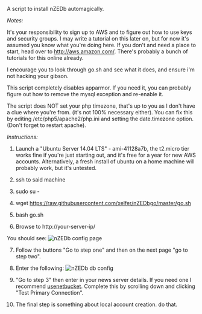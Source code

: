 A script to install nZEDb automagically. 

*Notes:*

It's your responsibility to sign up to AWS and to figure out how to use keys and security groups. I may write a tutorial on this later on, but for now it's assumed you know what you're doing here. If you don't and need a place to start, head over to http://aws.amazon.com/. There's probably a bunch of tutorials for this online already. 

I encourage you to look through go.sh and see what it does, and ensure i'm not hacking your gibson.

This script completely disables apparmor. If you need it, you can probably figure out how to remove the mysql exception and re-enable it. 

The script does NOT set your php timezone, that's up to you as I don't have a clue where you're from. (it's not 100% necessary either).  You can fix this by editing /etc/php5/apache2/php.ini and setting the date.timezone option. (Don't forget to restart apache). 

*Instructions:*

1. Launch a "Ubuntu Server 14.04 LTS" - ami-41128a7b, the t2.micro tier works fine if you're just starting out, and it's free for a year for new AWS accounts. Alternatively, a fresh install of ubuntu on a home machine will probably work, but it's untested. 

2. ssh to said machine

3. sudo su -

4. wget https://raw.githubusercontent.com/xelfer/nZEDbgo/master/go.sh

5. bash go.sh 

6. Browse to http://your-server-ip/

You should see: ![nZEDb config page](http://note.io/U03IuC)

7. Follow the buttons "Go to step one" and then on the next page "go to step two". 

8. Enter the following: ![nZEDb db config](http://note.io/U04BTN)

9. "Go to step 3" then enter in your news server details. If you need one I recommend [usenetbucket](https://www.usenetbucket.com/en-r/?u=28679). Complete this by scrolling down and clicking "Test Primary Connection".

10. The final step is something about local account creation. do that.  
